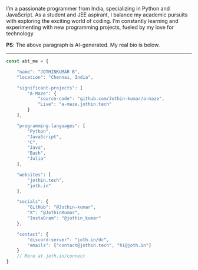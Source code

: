 I’m a passionate programmer from India, specializing in Python and JavaScript. As a student and JEE aspirant, I balance my academic pursuits with exploring the exciting world of coding. I’m constantly learning and experimenting with new programming projects, fueled by my love for technology

**PS**: The above paragraph is AI-generated. My real bio is below.

---

```javascript
const abt_me = {

    "name": "JOTHINKUMAR B",
    "location": "Chennai, India",

    "significant-projects": [
        "A-Maze": {
            "source-code": "github.com/Jothin-kumar/a-maze",
            "Live": "a-maze.jothin.tech"
        }
    ],

    "programming-languages": [
        "Python",
        "JavaScript",
        "C",
        "Java",
        "Bash",
        "Julia"
    ],

    "websites": [
        "jothin.tech",
        "joth.in"
    ],

    "socials": {
        "GitHub": "@Jothin-kumar",
        "X": "@JothinKumar",
        "InstaGram": "@jothin_kumar"
    },

    "contact": {
        "discord-server": "joth.in/dc",
        "emails": ["contact@jothin.tech", "hi@joth.in"]
    }
    // More at joth.in/connect
}
```

